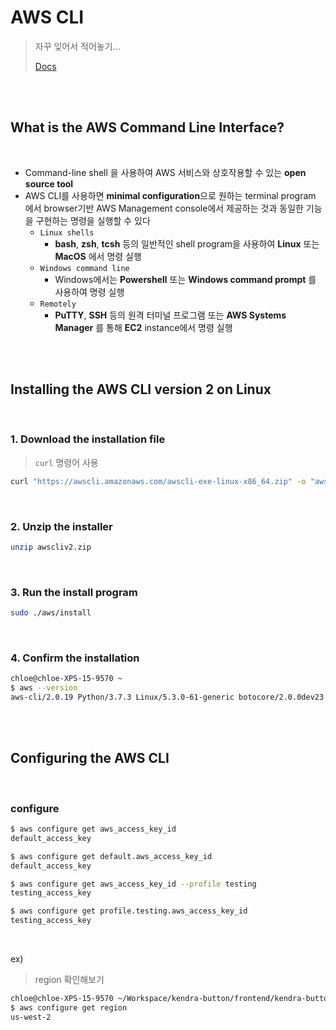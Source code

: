 # AWS CLI

> 자꾸 잊어서 적어놓기...
>
> [Docs](https://docs.aws.amazon.com/cli/latest/userguide/cli-chap-welcome.html)

<br>

<br>

## What is the AWS Command Line Interface?

<br>

- Command-line shell 을 사용하여 AWS 서비스와 상호작용할 수 있는 **open source tool**
- AWS CLI를 사용하면 **minimal configuration**으로 원하는 terminal program 에서 browser기반 AWS Management console에서 제공하는 것과 동일한 기능을 구현하는 명령을 실행할 수 있다
  - `Linux shells`
    - **bash**, **zsh**, **tcsh** 등의 일반적인 shell program을 사용하여 **Linux** 또는 **MacOS** 에서 명령 실행  
  - `Windows command line`
    - Windows에서는 **Powershell** 또는 **Windows command prompt** 를 사용하여 명령 실행
  - `Remotely`
    - **PuTTY**, **SSH** 등의 원격 터미널 프로그램 또는 **AWS Systems Manager** 를 통해 **EC2** instance에서 명령 실행

<br>

<br>

## Installing the AWS CLI version 2 on Linux

<br>

### 1. Download the installation file

> `curl`  명령어 사용

```bash
curl "https://awscli.amazonaws.com/awscli-exe-linux-x86_64.zip" -o "awscliv2.zip"
```

<br>

### 2. Unzip the installer

```bash
unzip awscliv2.zip
```

<br>

### 3. Run the install program

```bash
sudo ./aws/install
```

<br>

### 4.  Confirm the installation

```bash
chloe@chloe-XPS-15-9570 ~
$ aws --version
aws-cli/2.0.19 Python/3.7.3 Linux/5.3.0-61-generic botocore/2.0.0dev23
```

<br>

<br>

## Configuring the AWS CLI

<br>

### configure

```bash
$ aws configure get aws_access_key_id
default_access_key

$ aws configure get default.aws_access_key_id
default_access_key

$ aws configure get aws_access_key_id --profile testing
testing_access_key

$ aws configure get profile.testing.aws_access_key_id
testing_access_key
```

<br>

ex)

> region 확인해보기

```bash
chloe@chloe-XPS-15-9570 ~/Workspace/kendra-button/frontend/kendra-button-front
$ aws configure get region
us-west-2
```

